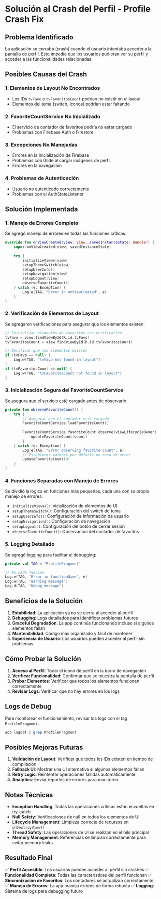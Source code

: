 # Solución al Crash del Perfil - Profile Crash Fix

## Problema Identificado

La aplicación se cerraba (crash) cuando el usuario intentaba acceder a la pantalla de perfil. Esto impedía que los usuarios pudieran ver su perfil y acceder a las funcionalidades relacionadas.

## Posibles Causas del Crash

### 1. **Elementos de Layout No Encontrados**
- Los IDs `tvFavo` o `tvFavoritosCount` podrían no existir en el layout
- Elementos del tema (switch, iconos) podrían estar faltando

### 2. **FavoriteCountService No Inicializado**
- El servicio de contador de favoritos podría no estar cargado
- Problemas con Firebase Auth o Firestore

### 3. **Excepciones No Manejadas**
- Errores en la inicialización de Firebase
- Problemas con Glide al cargar imágenes de perfil
- Errores en la navegación

### 4. **Problemas de Autenticación**
- Usuario no autenticado correctamente
- Problemas con el AuthStateListener

## Solución Implementada

### 1. **Manejo de Errores Completo**

Se agregó manejo de errores en todas las funciones críticas:

```kotlin
override fun onViewCreated(view: View, savedInstanceState: Bundle?) {
    super.onViewCreated(view, savedInstanceState)
    
    try {
        initializeViews(view)
        setupThemeSwitch(view)
        setupUserInfo()
        setupNavigation(view)
        setupLogout(view)
        observeFavoriteCount()
    } catch (e: Exception) {
        Log.e(TAG, "Error in onViewCreated", e)
    }
}
```

### 2. **Verificación de Elementos de Layout**

Se agregaron verificaciones para asegurar que los elementos existen:

```kotlin
// Inicializar elementos de favoritos con verificación
tvFavo = view.findViewById(R.id.tvFavo)
tvFavoritosCount = view.findViewById(R.id.tvFavoritosCount)

// Verificar que los elementos existen
if (tvFavo == null) {
    Log.w(TAG, "tvFavo not found in layout")
}
if (tvFavoritosCount == null) {
    Log.w(TAG, "tvFavoritosCount not found in layout")
}
```

### 3. **Inicialización Segura del FavoriteCountService**

Se asegura que el servicio esté cargado antes de observarlo:

```kotlin
private fun observeFavoriteCount() {
    try {
        // Asegurar que el contador esté cargado
        FavoriteCountService.loadFavoriteCount()
        
        FavoriteCountService.favoriteCount.observe(viewLifecycleOwner) { count ->
            updateFavoriteCount(count)
        }
    } catch (e: Exception) {
        Log.e(TAG, "Error observing favorite count", e)
        // Establecer valores por defecto en caso de error
        updateFavoriteCount(0)
    }
}
```

### 4. **Funciones Separadas con Manejo de Errores**

Se dividió la lógica en funciones más pequeñas, cada una con su propio manejo de errores:

- `initializeViews()`: Inicialización de elementos de UI
- `setupThemeSwitch()`: Configuración del switch de tema
- `setupUserInfo()`: Configuración de información de usuario
- `setupNavigation()`: Configuración de navegación
- `setupLogout()`: Configuración del botón de cerrar sesión
- `observeFavoriteCount()`: Observación del contador de favoritos

### 5. **Logging Detallado**

Se agregó logging para facilitar el debugging:

```kotlin
private val TAG = "ProfileFragment"

// En cada función
Log.e(TAG, "Error in functionName", e)
Log.w(TAG, "Warning message")
Log.d(TAG, "Debug message")
```

## Beneficios de la Solución

1. **Estabilidad**: La aplicación ya no se cierra al acceder al perfil
2. **Debugging**: Logs detallados para identificar problemas futuros
3. **Graceful Degradation**: La app continúa funcionando incluso si algunos elementos fallan
4. **Mantenibilidad**: Código más organizado y fácil de mantener
5. **Experiencia de Usuario**: Los usuarios pueden acceder al perfil sin problemas

## Cómo Probar la Solución

1. **Acceso al Perfil**: Tocar el icono de perfil en la barra de navegación
2. **Verificar Funcionalidad**: Confirmar que se muestra la pantalla de perfil
3. **Probar Elementos**: Verificar que todos los elementos funcionan correctamente
4. **Revisar Logs**: Verificar que no hay errores en los logs

## Logs de Debug

Para monitorear el funcionamiento, revisar los logs con el tag `ProfileFragment`:

```bash
adb logcat | grep ProfileFragment
```

## Posibles Mejoras Futuras

1. **Validación de Layout**: Verificar que todos los IDs existen en tiempo de compilación
2. **Fallback UI**: Mostrar una UI alternativa si algunos elementos fallan
3. **Retry Logic**: Reintentar operaciones fallidas automáticamente
4. **Analytics**: Enviar reportes de errores para monitoreo

## Notas Técnicas

- **Exception Handling**: Todas las operaciones críticas están envueltas en try-catch
- **Null Safety**: Verificaciones de null en todos los elementos de UI
- **Lifecycle Management**: Limpieza correcta de recursos en `onDestroyView()`
- **Thread Safety**: Las operaciones de UI se realizan en el hilo principal
- **Memory Management**: Referencias se limpian correctamente para evitar memory leaks

## Resultado Final

✅ **Perfil Accesible**: Los usuarios pueden acceder al perfil sin crashes
✅ **Funcionalidad Completa**: Todas las características del perfil funcionan
✅ **Sincronización de Favoritos**: Los contadores se actualizan correctamente
✅ **Manejo de Errores**: La app maneja errores de forma robusta
✅ **Logging**: Sistema de logs para debugging futuro 